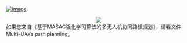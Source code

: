 [![image](https://github.com/henbudidiao/UAV-path-planning/assets/64433060/5182ed12-a0d3-4a69-b0ae-e90552b02f9b)](https://henbudidiao.github.io/)

<a href="https://henbudidiao.github.io/">
<div align=center>
<img src="https://github.com/henbudidiao/UAV-path-planning/assets/64433060/5182ed12-a0d3-4a69-b0ae-e90552b02f9b">
</div>
</a>
如果您来自《基于MASAC强化学习算法的多无人机协同路径规划》，请看文件Multi-UAVs path planning。
